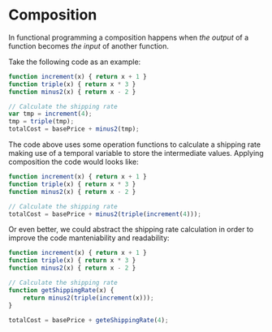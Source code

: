 # Composition

In functional programming a composition happens when *the output* of a function becomes *the input* of another function.

Take the following code as an example: 

```js
function increment(x) { return x + 1 }
function triple(x) { return x * 3 }
function minus2(x) { return x - 2 }

// Calculate the shipping rate
var tmp = increment(4);
tmp = triple(tmp);
totalCost = basePrice + minus2(tmp);
```

The code above uses some operation functions to calculate a shipping rate making use of a temporal variable to store the intermediate values. Applying composition the code would looks like:

```js
function increment(x) { return x + 1 }
function triple(x) { return x * 3 }
function minus2(x) { return x - 2 }

// Calculate the shipping rate
totalCost = basePrice + minus2(triple(increment(4)));
```

Or even better, we could abstract the shipping rate calculation in order to improve the code manteniability and readability:

```js
function increment(x) { return x + 1 }
function triple(x) { return x * 3 }
function minus2(x) { return x - 2 }

// Calculate the shipping rate
function getShippingRate(x) {
    return minus2(triple(increment(x)));
}

totalCost = basePrice + geteShippingRate(4);
```